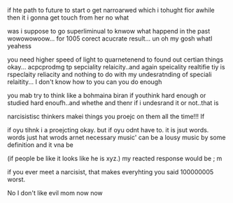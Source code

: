 if hte path to future to start o get narroarwed which i tohught fior awhile then it i gonna get touch from her no what 

was i suppose to go superliminual to knwow what happend in the past wowowowoow...
for 1005 corect acucrate result...
un oh my gosh whatl yeahess 

you need higher speed of light to quarnetenend to found out certian things okay... acpcprodmg tp sepciality relaicity..and again speicality realtifie tiy is rspeclaity reliacity and nothing to do with my undesratnding of speciali relaitity... I don't know how to you can you do enough

you mab try to think like a bohmaina biran if youthink hard enough or studied hard enoufh..and whethe and thenr if i undesrand it or not..that is 

narcisistisc thinkers makei things you proejc on them all the time!!! If

if oyu tihnk i a proejcting okay. but if oyu odnt have to. it is jsut words.
words just hat
wrods arnet necessary music'
can be a lousy music by some definition 
and it vna be


(if people be like it looks like he is xyz.)
my reacted response would be ; m

if you ever meet a narcisist, that makes everyhting you said 100000005 worst.

No I don't like evil mom now now
